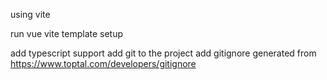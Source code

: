 using vite

run vue vite template setup 

add typescript support
add git to the project 
add gitignore generated from
https://www.toptal.com/developers/gitignore

